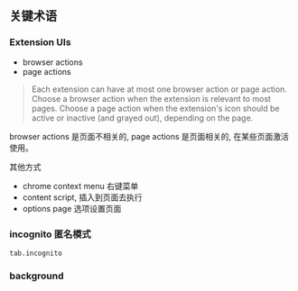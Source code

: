 ## 关键术语

### Extension UIs

- browser actions
- page actions

> Each extension can have at most one browser action or page action. Choose a browser action when the extension is relevant to most pages. Choose a page action when the extension's icon should be active or inactive (and grayed out), depending on the page.

browser actions 是页面不相关的, page actions 是页面相关的, 在某些页面激活使用。

其他方式

- chrome context menu 右键菜单
- content script, 插入到页面去执行
- options page 选项设置页面

### incognito 匿名模式

`tab.incognito`

### background
